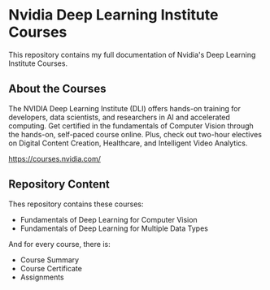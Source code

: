 # Nvidia Deep Learning Institute Courses
This repository contains my full documentation of Nvidia's Deep Learning Institute Courses.

<h2> About the Courses </h2>
<p> The NVIDIA Deep Learning Institute (DLI) offers hands-on training for developers, data scientists, and researchers in AI and accelerated computing. Get certified in the fundamentals of Computer Vision through the hands-on, self-paced course online. Plus, check out two-hour electives on Digital Content Creation, Healthcare, and Intelligent Video Analytics. </p>

https://courses.nvidia.com/

<h2> Repository Content </h2>
<p> Thes repository contains these courses:</p>
<ul>
<li>  Fundamentals of Deep Learning for Computer Vision </li>
<li>  Fundamentals of Deep Learning for Multiple Data Types </li>
</ul>

<p> And for every course, there is: </p>
<ul>
<li>  Course Summary </li>
<li>  Course Certificate </li>
<li>  Assignments </li>
</ul>
